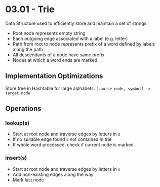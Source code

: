 # 03.01 - Trie
Data Structure used to efficiently store and maintain a set of strings.

- Root node represents empty string
- Each outgoing edge associated with a label (e.g. letter)
- Path from root to node represents prefix of a word defined by labels along the path
- All descendants of a node have same prefix
- Nodes at which a word ends are marked

## Implementation Optimizations
Store tree in Hashtable for large alphabets: `(source node, symbol) -> target node`

## Operations
### lookup(s)
- Start at root node and traverse edges by letters in `s`
- If no suitable edge found `s` not contained in trie
- If whole word processed, check if current node is marked

### insert(s)
- Start at root node and traverse edges by letters in `s`
- Add non-existing edges along the way
- Mark last node